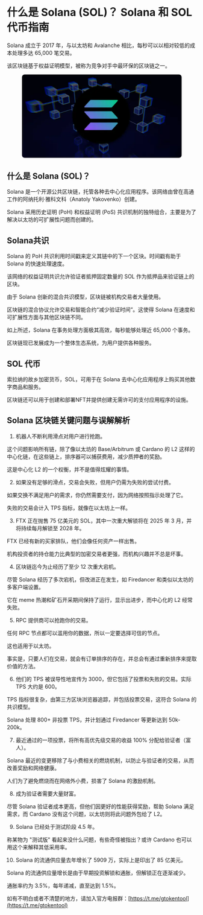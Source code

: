 # 什么是 Solana (SOL)？ Solana 和 SOL 代币指南

Solana 成立于 2017 年，与以太坊和 Avalanche 相比，每秒可以以相对较低的成本处理多达 65,000 笔交易。

该区块链基于权益证明模型，被称为竞争对手中最环保的区块链之一。

<figure><img src="../../.gitbook/assets/20241228-131343.png" alt=""><figcaption></figcaption></figure>

## 什么是 Solana (SOL)？ <a href="#what-is-solana-sol-3f" id="what-is-solana-sol-3f"></a>

Solana 是一个开源公共区块链，托管各种去中心化应用程序。该网络由曾在高通工作的阿纳托利·雅科文科（Anatoly Yakovenko）创建。

Solana 采用历史证明 (PoH) 和权益证明 (PoS) 共识机制的独特组合，主要是为了解决以太坊的可扩展性问题而创建的。

## Solana共识 <a href="#solana-consensus" id="solana-consensus"></a>

Solana 的 PoH 共识利用时间戳来定义其链中的下一个区块。时间戳有助于 Solana 的快速处理速度。

该网络的权益证明共识允许验证者抵押固定数量的 SOL 作为抵押品来验证链上的区块。

由于 Solana 创新的混合共识模型，区块链被机构交易者大量使用。

区块链的混合协议允许交易和智能合约“减少验证时间”。这使得 Solana 在速度和可扩展性方面与其他区块链不同。

如上所述，Solana 在事务处理方面极其高效，每秒能够处理近 65,000 个事务。

区块链现已发展成为一个整体生态系统，为用户提供各种服务。

## SOL 代币 <a href="#the-sol-token" id="the-sol-token"></a>

索拉纳的故乡加密货币，SOL，可用于在 Solana 去中心化应用程序上购买其他数字商品和服务。

区块链还可以用于创建和部署NFT并提供创建无需许可的支付应用程序的设施。

## Solana 区块链关键问题与误解解析

1. 机器人不断利用滑点对用户进行抢跑。

这个问题影响所有链，除了像以太坊的 Base/Arbitrum 或 Cardano 的 L2 这样的中心化链，在这些链上，排序器可以捕获费用，减少质押者的奖励。

这是中心化 L2 的一个权衡，并不是值得炫耀的事情。

2. 如果没有足够的滑点，交易会失败，但用户仍需为失败的尝试付费。

如果交换不满足用户的需求，你仍然需要支付，因为网络按照指示处理了它。

失败的交易会计入 TPS 指标，就像在以太坊上一样。

3. FTX 正在抛售 75 亿美元的 SOL，其中一次重大解锁将在 2025 年 3 月，并将持续每月解锁至 2028 年。

FTX 已经有新的买家排队，他们会像任何资产一样出售。

机构投资者的持仓能力比典型的加密交易者更强，而机构兴趣并不总是坏事。

4. 区块链迄今为止经历了至少 12 次重大宕机。

尽管 Solana 经历了多次宕机，但改进正在发生，如 Firedancer 和类似以太坊的多客户端设置。

它在 meme 热潮和矿石开采期间保持了运行，显示出进步，而中心化的 L2 经常失败。

5. RPC 提供商可以抢跑你的交易。

任何 RPC 节点都可以滥用你的数据，所以一定要选择可信的节点。

这也适用于以太坊。

事实是，只要人们在交易，就会有订单排序的存在，并总会有通过重新排序来提取价值的方法。

6. 他们的 TPS 被误导性地宣传为 3000，但它包括了投票和失败的交易。实际 TPS 大约是 600。

TPS 指标很复杂，由第三方区块浏览器追踪，并包括投票交易，这符合 Solana 的共识模型。

Solana 处理 800+ 非投票 TPS，并计划通过 Firedancer 等更新达到 50k-200k。

7. 最近通过的一项投票，将所有高优先级交易的收益 100% 分配给验证者（富人）。

Solana 最近的变更移除了与小费相关的燃烧机制，以防止与验证者的交易，从而改善奖励和网络健康。

人们为了避免燃烧而在网络外小费，损害了 Solana 的激励机制。

8. 成为验证者需要大量财富。

尽管 Solana 验证者成本更高，但他们因更好的性能获得奖励，帮助 Solana 满足需求，而 Cardano 没有这个问题，以太坊则将此问题外包给了 L2。

9. Solana 已经处于测试阶段 4.5 年。

称某物为 "测试版" 看起来没什么问题，有些奇怪被指出？或许 Cardano 也可以用这个来解释其低采用率。

10. Solana 的流通供应量去年增长了 5909 万，实际上是印出了 85 亿美元。

Solana 的流通供应量增长是由于早期投资解锁和通胀，但解锁正在逐渐减少。

通胀率约为 3.5%，每年递减，直至达到 1.5%。

如有不明白或者不清楚的地方，请加入官方电报群：[https://t.me/gtokentool](https://t.me/gtokentool)
